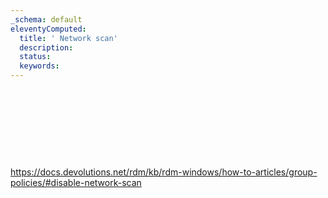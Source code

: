 ```yaml
---
_schema: default
eleventyComputed:
  title: ' Network scan'
  description:
  status:
  keywords:
---
```

&nbsp;

&nbsp;

&nbsp;

&nbsp;

https://docs.devolutions.net/rdm/kb/rdm-windows/how-to-articles/group-policies/#disable-network-scan